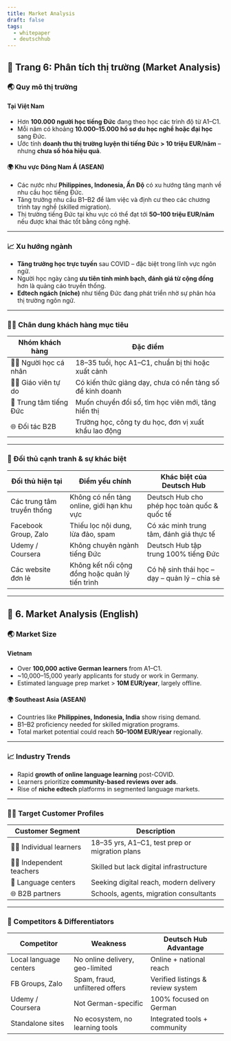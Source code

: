 ```yaml
---
title: Market Analysis
draft: false
tags:
  - whitepaper
  - deutschhub
---
```


## 📄 Trang 6: Phân tích thị trường (Market Analysis)

### 🌏 Quy mô thị trường

#### **Tại Việt Nam**
- Hơn **100.000 người học tiếng Đức** đang theo học các trình độ từ A1–C1.
- Mỗi năm có khoảng **10.000–15.000 hồ sơ du học nghề hoặc đại học** sang Đức.
- Ước tính **doanh thu thị trường luyện thi tiếng Đức > 10 triệu EUR/năm** – nhưng **chưa số hóa hiệu quả**.

#### 🌍 **Khu vực Đông Nam Á (ASEAN)**
- Các nước như **Philippines, Indonesia, Ấn Độ** có xu hướng tăng mạnh về nhu cầu học tiếng Đức.
- Tăng trưởng nhu cầu B1–B2 để làm việc và định cư theo các chương trình tay nghề (skilled migration).
- Thị trường tiếng Đức tại khu vực có thể đạt tới **50–100 triệu EUR/năm** nếu được khai thác tốt bằng công nghệ.

---

### 📈 Xu hướng ngành

- **Tăng trưởng học trực tuyến** sau COVID – đặc biệt trong lĩnh vực ngôn ngữ.
- Người học ngày càng **ưu tiên tính minh bạch, đánh giá từ cộng đồng** hơn là quảng cáo truyền thống.
- **Edtech ngách (niche)** như tiếng Đức đang phát triển nhờ sự phân hóa thị trường ngôn ngữ.

---

### 🧑‍🎯 Chân dung khách hàng mục tiêu

| Nhóm khách hàng | Đặc điểm |
|-----------------|----------|
| 👨‍🎓 Người học cá nhân | 18–35 tuổi, học A1–C1, chuẩn bị thi hoặc xuất cảnh |
| 👩‍🏫 Giáo viên tự do | Có kiến thức giảng dạy, chưa có nền tảng số để kinh doanh |
| 🏫 Trung tâm tiếng Đức | Muốn chuyển đổi số, tìm học viên mới, tăng hiển thị |
| 🌐 Đối tác B2B | Trường học, công ty du học, đơn vị xuất khẩu lao động |

---

### 🏁 Đối thủ cạnh tranh & sự khác biệt

| Đối thủ hiện tại        | Điểm yếu chính                         | Khác biệt của Deutsch Hub |
|-------------------------|-----------------------------------------|-----------------------------|
| Các trung tâm truyền thống | Không có nền tảng online, giới hạn khu vực | Deutsch Hub cho phép học toàn quốc & quốc tế |
| Facebook Group, Zalo    | Thiếu lọc nội dung, lừa đảo, spam       | Có xác minh trung tâm, đánh giá thực tế |
| Udemy / Coursera        | Không chuyên ngành tiếng Đức            | Deutsch Hub tập trung 100% tiếng Đức |
| Các website đơn lẻ      | Không kết nối cộng đồng hoặc quản lý tiến trình | Có hệ sinh thái học – dạy – quản lý – chia sẻ |

---

## 📄 6. Market Analysis (English)

### 🌏 Market Size

#### **Vietnam**
- Over **100,000 active German learners** from A1–C1.
- ~10,000–15,000 yearly applicants for study or work in Germany.
- Estimated language prep market > **10M EUR/year**, largely offline.

#### 🌍 **Southeast Asia (ASEAN)**
- Countries like **Philippines, Indonesia, India** show rising demand.
- B1–B2 proficiency needed for skilled migration programs.
- Total market potential could reach **50–100M EUR/year** regionally.

---

### 📈 Industry Trends

- Rapid **growth of online language learning** post-COVID.
- Learners prioritize **community-based reviews over ads**.
- Rise of **niche edtech** platforms in segmented language markets.

---

### 🧑‍🎯 Target Customer Profiles

| Customer Segment       | Description |
|-------------------------|-------------|
| 👨‍🎓 Individual learners | 18–35 yrs, A1–C1, test prep or migration plans |
| 👩‍🏫 Independent teachers | Skilled but lack digital infrastructure |
| 🏫 Language centers      | Seeking digital reach, modern delivery |
| 🌐 B2B partners          | Schools, agents, migration consultants |

---

### 🏁 Competitors & Differentiators

| Competitor            | Weakness                         | Deutsch Hub Advantage |
|------------------------|----------------------------------|------------------------|
| Local language centers | No online delivery, geo-limited  | Online + national reach |
| FB Groups, Zalo        | Spam, fraud, unfiltered offers   | Verified listings & review system |
| Udemy / Coursera       | Not German-specific              | 100% focused on German |
| Standalone sites       | No ecosystem, no learning tools  | Integrated tools + community |
